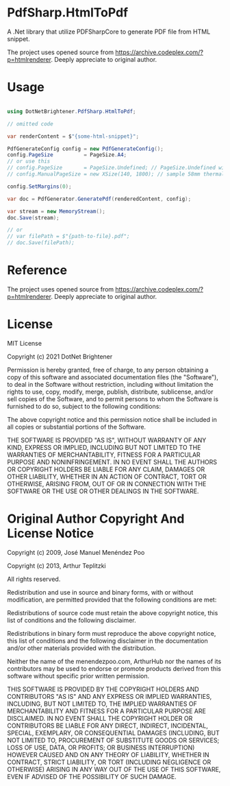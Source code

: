 # PdfSharp.HtmlToPdf
A .Net library that utilize PDFSharpCore to generate PDF file from HTML snippet.

The project uses opened source from https://archive.codeplex.com/?p=htmlrenderer. Deeply appreciate to original author.

# Usage

```cs

using DotNetBrightener.PdfSharp.HtmlToPdf;

// omitted code

var renderContent = $"{some-html-snippet}";

PdfGenerateConfig config = new PdfGenerateConfig();
config.PageSize		     = PageSize.A4;
// or use this 
// config.PageSize       = PageSize.Undefined; // PageSize.Undefined will resize the size of output page to the actual size of the content, useful for generating invoices / receipts to be printed with rolled papers in thermal printers
// config.ManualPageSize = new XSize(140, 1800); // sample 58mm thermal printer size.

config.SetMargins(0);

var doc = PdfGenerator.GeneratePdf(renderedContent, config);

var stream = new MemoryStream();
doc.Save(stream);

// or 
// var filePath = $"{path-to-file}.pdf";
// doc.Save(filePath);

```

# Reference

The project uses opened source from https://archive.codeplex.com/?p=htmlrenderer. Deeply appreciate to original author.

# License 
MIT License

Copyright (c) 2021 DotNet Brightener

Permission is hereby granted, free of charge, to any person obtaining a copy
of this software and associated documentation files (the "Software"), to deal
in the Software without restriction, including without limitation the rights
to use, copy, modify, merge, publish, distribute, sublicense, and/or sell
copies of the Software, and to permit persons to whom the Software is
furnished to do so, subject to the following conditions:

The above copyright notice and this permission notice shall be included in all
copies or substantial portions of the Software.

THE SOFTWARE IS PROVIDED "AS IS", WITHOUT WARRANTY OF ANY KIND, EXPRESS OR
IMPLIED, INCLUDING BUT NOT LIMITED TO THE WARRANTIES OF MERCHANTABILITY,
FITNESS FOR A PARTICULAR PURPOSE AND NONINFRINGEMENT. IN NO EVENT SHALL THE
AUTHORS OR COPYRIGHT HOLDERS BE LIABLE FOR ANY CLAIM, DAMAGES OR OTHER
LIABILITY, WHETHER IN AN ACTION OF CONTRACT, TORT OR OTHERWISE, ARISING FROM,
OUT OF OR IN CONNECTION WITH THE SOFTWARE OR THE USE OR OTHER DEALINGS IN THE
SOFTWARE.


# Original Author Copyright And License Notice

Copyright (c) 2009, José Manuel Menéndez Poo

Copyright (c) 2013, Arthur Teplitzki

All rights reserved.

Redistribution and use in source and binary forms, with or without modification,
are permitted provided that the following conditions are met:

Redistributions of source code must retain the above copyright notice, this
list of conditions and the following disclaimer.

Redistributions in binary form must reproduce the above copyright notice, this
list of conditions and the following disclaimer in the documentation and/or
other materials provided with the distribution.

Neither the name of the menendezpoo.com, ArthurHub nor the names of its
contributors may be used to endorse or promote products derived from
this software without specific prior written permission.

THIS SOFTWARE IS PROVIDED BY THE COPYRIGHT HOLDERS AND CONTRIBUTORS "AS IS" AND
ANY EXPRESS OR IMPLIED WARRANTIES, INCLUDING, BUT NOT LIMITED TO, THE IMPLIED
WARRANTIES OF MERCHANTABILITY AND FITNESS FOR A PARTICULAR PURPOSE ARE
DISCLAIMED. IN NO EVENT SHALL THE COPYRIGHT HOLDER OR CONTRIBUTORS BE LIABLE FOR
ANY DIRECT, INDIRECT, INCIDENTAL, SPECIAL, EXEMPLARY, OR CONSEQUENTIAL DAMAGES
(INCLUDING, BUT NOT LIMITED TO, PROCUREMENT OF SUBSTITUTE GOODS OR SERVICES;
LOSS OF USE, DATA, OR PROFITS; OR BUSINESS INTERRUPTION) HOWEVER CAUSED AND ON
ANY THEORY OF LIABILITY, WHETHER IN CONTRACT, STRICT LIABILITY, OR TORT
(INCLUDING NEGLIGENCE OR OTHERWISE) ARISING IN ANY WAY OUT OF THE USE OF THIS
SOFTWARE, EVEN IF ADVISED OF THE POSSIBILITY OF SUCH DAMAGE.